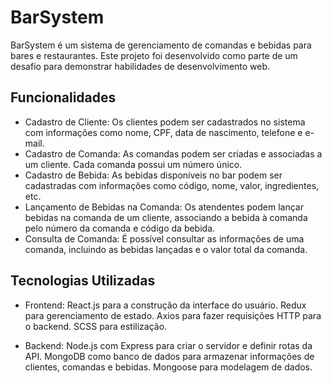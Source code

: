 # BarSystem

BarSystem é um sistema de gerenciamento de comandas e bebidas para bares e restaurantes. Este projeto foi desenvolvido como parte de um desafio para demonstrar habilidades de desenvolvimento web.

## Funcionalidades

   - Cadastro de Cliente: Os clientes podem ser cadastrados no sistema com informações como nome, CPF, data de nascimento, telefone e e-mail.
   - Cadastro de Comanda: As comandas podem ser criadas e associadas a um cliente. Cada comanda possui um número único.
   - Cadastro de Bebida: As bebidas disponíveis no bar podem ser cadastradas com informações como código, nome, valor, ingredientes, etc.
   - Lançamento de Bebidas na Comanda: Os atendentes podem lançar bebidas na comanda de um cliente, associando a bebida à comanda pelo número da comanda e código da bebida.
   - Consulta de Comanda: É possível consultar as informações de uma comanda, incluindo as bebidas lançadas e o valor total da comanda.

## Tecnologias Utilizadas

   - Frontend:
        React.js para a construção da interface do usuário.
        Redux para gerenciamento de estado.
        Axios para fazer requisições HTTP para o backend.
        SCSS para estilização.

   - Backend:
        Node.js com Express para criar o servidor e definir rotas da API.
        MongoDB como banco de dados para armazenar informações de clientes, comandas e bebidas.
        Mongoose para modelagem de dados.
